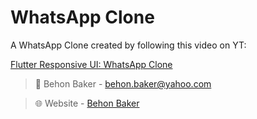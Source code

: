 # WhatsApp Clone

A WhatsApp Clone created by following this video on YT:

[Flutter Responsive UI: WhatsApp Clone](https://www.youtube.com/watch?v=g1hmeP8WZHU&t=481s&ab_channel=RivaanRanawat)

> 💌 Behon Baker -
> behon.baker@yahoo.com

> 🌐 Website - [Behon Baker](https://behonbaker.com)
